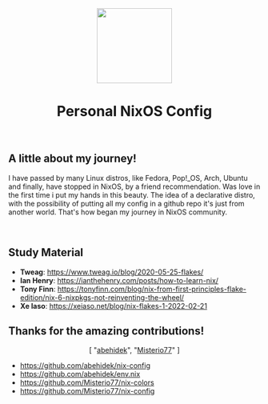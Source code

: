 <div align="center">
<img src="https://camo.githubusercontent.com/8c73ac68e6db84a5c58eef328946ba571a92829b3baaa155b7ca5b3521388cc9/68747470733a2f2f692e696d6775722e636f6d2f367146436c41312e706e67" height="150px" width="150px" />
<h1>Personal NixOS Config</h1>
</div>

<br>

## A little about my journey!
I have passed by many Linux distros, like Fedora, Pop!_OS, Arch, Ubuntu and finally, have stopped in NixOS, by a friend recommendation.
Was love in the first time i put my hands in this beauty. The idea of a declarative distro, with the possibility of putting all my config
in a github repo it's just from another world. That's how began my journey in NixOS community.

<br>

## Study Material
- **Tweag**: https://www.tweag.io/blog/2020-05-25-flakes/
- **Ian Henry**: https://ianthehenry.com/posts/how-to-learn-nix/
- **Tony Finn**: https://tonyfinn.com/blog/nix-from-first-principles-flake-edition/nix-6-nixpkgs-not-reinventing-the-wheel/
- **Xe Iaso**: https://xeiaso.net/blog/nix-flakes-1-2022-02-21

## Thanks for the amazing contributions!
<div align="center">
[
"<a href="https://github.com/abehidek">abehidek</a>",
"<a href="https://github.com/Misterio77">Misterio77</a>"
]
</div>

- https://github.com/abehidek/nix-config
- https://github.com/abehidek/env.nix
- https://github.com/Misterio77/nix-colors
- https://github.com/Misterio77/nix-config
